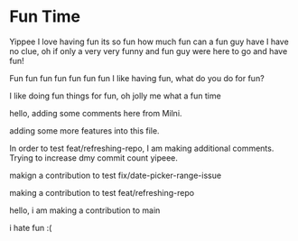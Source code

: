 # Fun Time
Yippee I love having fun its so fun how much fun can a fun guy have I have no clue, oh if only a very very funny and fun guy were here to go and have fun!

Fun fun fun fun fun fun fun I like having fun, what do you do for fun?

I like doing fun things for fun, oh jolly me what a fun time

hello, adding some comments here from Milni. 

adding some more features into this file. 

In order to test feat/refreshing-repo, I am making additional comments. 
Trying to increase dmy commit count yipeee. 

makign a contribution to test fix/date-picker-range-issue

making a contribution to test feat/refreshing-repo

hello, i am making a contribution to main 

i hate fun :(
